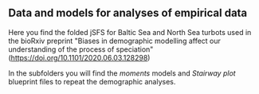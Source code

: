 
## Data and models for analyses of empirical data

Here you find the folded jSFS for Baltic Sea and North Sea turbots used in the bioRxiv preprint "Biases in demographic modelling affect our understanding of the process of speciation" (https://doi.org/10.1101/2020.06.03.128298)

In the subfolders you will find the *moments* models and *Stairway plot* blueprint files to repeat the demographic analyses. 
